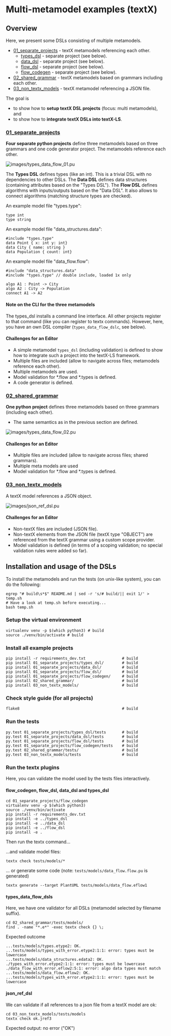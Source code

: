 # Multi-metamodel examples (textX)

## Overview

Here, we present some DSLs consisting of multiple metamodels.
 * [01_separate_projects](01_separate_projects) - textX metamodels referencing each other.
   * [types_dsl](01_separate_projects/types_dsl) - separate project (see below).
   * [data_dsl](01_separate_projects/data_dsl) - separate project (see below).
   * [flow_dsl](01_separate_projects/flow_dsl) - separate project (see below).
   * [flow_codegen](01_separate_projects/flow_codegen) - separate project (see below).
 * [02_shared_grammar](02_shared_grammar) - textX metamodels based on grammars including each other.
 * [03_non_textx_models](03_non_textx_models) - textX metamodel referencing a JSON file.

The goal is
 * to show how to **setup textX DSL projects** (focus: multi metamodels), and
 * to show how to **integrate textX DSLs into textX-LS**.

### [01_separate_projects](01_separate_projects)

**Four separate python projects** define three metamodels based on three
grammars and one code generator project. The metamodels reference each other.

![images/types_data_flow_01.pu](images/types_data_flow_01.png)

The **Types DSL** defines types (like an int). This is a 
trivial DSL with no dependencies to other DSLs.
The **Data DSL** defines data structures 
(containing attributes based on the "Types DSL").
The **Flow DSL** defines algorithms with inputs/outputs
based on the "Data DSL". It also allows to connect 
algorithms (matching structure types are checked).

An example model file "types.type":

    type int
    type string

An example model file "data_structures.data":

    #include "types.type"
    data Point { x: int y: int}
    data City { name: string }
    data Population { count: int}

An example model file "data_flow.flow":

    #include "data_structures.data"
    #include "types.type" // double include, loaded 1x only
    
    algo A1 : Point -> City
    algo A2 : City -> Population
    connect A1 -> A2

#### Note on the CLI for the three metamodels

The types_dsl installs a command line interface. All other projects
register to that command (like you can register to textx commands).
However, here, you have an own DSL compiler (```types_data_flow_dslc```,
see below).

#### Challenges for an Editor

 * A simple metamodel ```types_dsl``` (including validation) is defined 
   to show how to integrate such a project
   into the textX-LS framework.
 * Multiple files are included (allow to navigate across files;
   metamodels reference each other).
 * Multiple metamodels are used.
 * Model validation for *.flow and *.types is defined.
 * A code generator is defined.

### [02_shared_grammar](02_shared_grammar)

**One python project** defines three metamodels based on three
grammars (including each other).

 * The same semantics as in the previous section are defined.

![images/types_data_flow_02.pu](images/types_data_flow_02.png)

#### Challenges for an Editor

 * Multiple files are included (allow to navigate across files;
   shared grammars).
 * Multiple meta models are used
 * Model validation for *.flow and *.types is defined.


### [03_non_textx_models](03_non_textx_models)

A textX model references a JSON object.
 
![images/json_ref_dsl.pu](images/json_ref_dsl.png)

#### Challenges for an Editor

 * Non-textX files are included (JSON file).
 * Non-textX elements from the JSON file (textX type "OBJECT") are referenced from the textX grammar using
   a custom scope provider.
 * Model validation is defined (in terms of a scoping validation; no special validation rules were added so far).


## Installation and usage of the DSLs

To install the metamodels and run the tests (on unix-like system), you can do the following: 

    egrep "# build\s*$" README.md | sed -r 's/# build/|| exit 1/' > temp.sh
    # Have a look at temp.sh before executing...
    bash temp.sh


### Setup the virtual environment

	virtualenv venv -p $(which python3) # build
	source ./venv/bin/activate # build

### Install all example projects

	pip install -r requirements_dev.txt                # build 
	pip install 01_separate_projects/types_dsl/        # build
	pip install 01_separate_projects/data_dsl/         # build
	pip install 01_separate_projects/flow_dsl/         # build
	pip install 01_separate_projects/flow_codegen/     # build
	pip install 02_shared_grammar/                     # build
	pip install 03_non_textx_models/                   # build

### Check style guide (for all projects)

	flake8                                             # build

### Run the tests 

	py.test 01_separate_projects/types_dsl/tests       # build
	py.test 01_separate_projects/data_dsl/tests        # build
	py.test 01_separate_projects/flow_dsl/tests        # build
	py.test 01_separate_projects/flow_codegen/tests    # build
	py.test 02_shared_grammar/tests/                   # build
	py.test 03_non_textx_models/tests                  # build

### Run the textx plugins

Here, you can validate the model used by the tests files interactively.

#### flow_codegen, flow_dsl, data_dsl and types_dsl

	cd 01_separate_projects/flow_codegen
	virtualenv venv -p $(which python3)
	source ./venv/bin/activate
	pip install -r requirements_dev.txt
	pip install -e ../types_dsl
	pip install -e ../data_dsl
	pip install -e ../flow_dsl
	pip install -e .

Then run the textx command...

...and validate model files:

    textx check tests/models/*

... or generate some code (note: ```tests/models/data_flow.flow.pu``` is generated)

    textx generate --target PlantUML tests/models/data_flow.eflow1 


#### types_data_flow_dsls

Here, we have one validator for all DSLs (metamodel selected by filename suffix).

	cd 02_shared_grammar/tests/models/
	find . -name "*.e*" -exec textx check {} \;

Expected outcome

	...tests/models/types.etype2: OK.
	...tests/models/types_with_error.etype2:1:1: error: types must be lowercase
	...tests/models/data_structures.edata2: OK.
	./types_with_error.etype2:1:1: error: types must be lowercase
	./data_flow_with_error.eflow2:5:1: error: algo data types must match
	...tests/models/data_flow.eflow2: OK.
	...tests/models/types_with_error.etype2:1:1: error: types must be lowercase

#### json_ref_dsl

We can validate if all references to a json file from a textX model are ok:

	cd 03_non_textx_models/tests/models
	textx check ok.jref3 

Expected output: no error ("OK")

